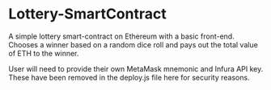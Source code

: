 # Lottery-SmartContract
A simple lottery smart-contract on Ethereum with a basic front-end.
Chooses a winner based on a random dice roll and pays out the total value of ETH to the winner.

User will need to provide their own MetaMask mnemonic and Infura API key. These have been removed in the deploy.js file here for security reasons.
